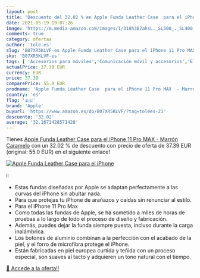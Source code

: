 ```yaml
---
layout: post
title: 'Descuento del 32.02 % en Apple Funda Leather Case  para el iPhone'
date: 2021-05-19 19:07:26
image: 'https://m.media-amazon.com/images/I/318h3B7ahsL._SL500_._SL400_.jpg'
comments: true
category: ofertas
author: 'tole.es'
slug: 'B07XR5KLVF-es Apple Funda Leather Case para el iPhone 11 Pro MAX -...'
sku: 'B07XR5KLVF-es'
tags: [ 'Accesorios para móviles','Comunicación móvil y accesorios','Electrónica','Fundas cartucheras para móviles','Fundas y carcasas para teléfonos móviles','apple','iphone', ]
actualPrice: 37.39 EUR
currency: EUR
price: 37.39
comparePrice: 55.0 EUR
prodname: 'Apple Funda Leather Case  para el iPhone 11 Pro MAX  - Marrón Caramelo'
country: 'es'
flag: '🇪🇸'
brand: 'Apple'
buyurl: 'https://www.amazon.es/dp/B07XR5KLVF/?tag=tolees-21'
descuento: '32.02'
average: '32.1671428571428'
---
```


Tienes [Apple Funda Leather Case  para el iPhone 11 Pro MAX  - Marrón Caramelo](https://www.amazon.es/dp/B07XR5KLVF/?tag=tolees-21) con un 32.02 % de descuento con precio de oferta de 37.39 EUR (original: 55.0 EUR) en el siguiente enlace!

[![Apple Funda Leather Case  para el iPhone](https://m.media-amazon.com/images/I/318h3B7ahsL._SL500_._SL400_.jpg)](https://www.amazon.es/dp/B07XR5KLVF/?tag=tolees-21)

ℹ️:

- Estas fundas diseñadas por Apple se adaptan perfectamente a las curvas del iPhone sin abultar nada.
- Para que protejas tu iPhone de arañazos y caídas sin renunciar al estilo.
- Para el iPhone 11 Pro Max
- Como todas las fundas de Apple, se ha sometido a miles de horas de pruebas a lo largo de todo el proceso de diseño y fabricación.
- Además, puedes dejar la funda siempre puesta, incluso durante la carga inalámbrica.
- Los botones de aluminio combinan a la perfección con el acabado de la piel, y el forro de microfibra protege el iPhone.
- Están fabricadas en piel europea curtida y teñida con un proceso especial, son suaves al tacto y adquieren un tono natural con el tiempo.

[🛒 Accede a la oferta!!](https://www.amazon.es/dp/B07XR5KLVF/?tag=tolees-21)
